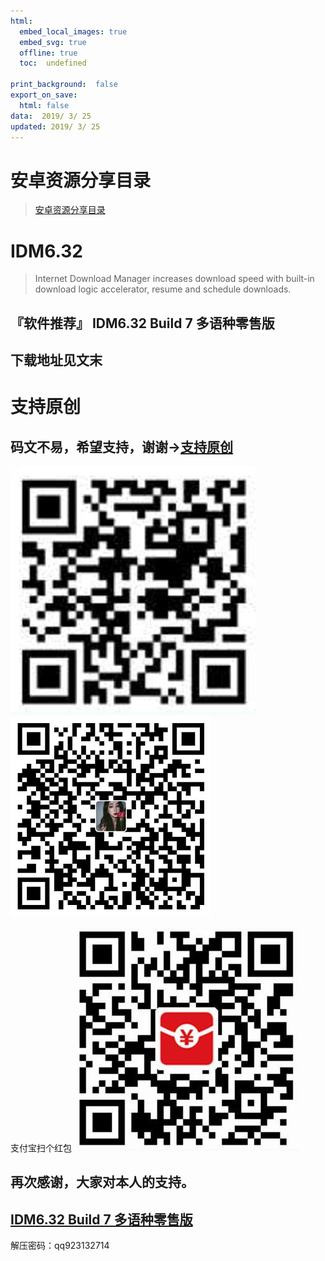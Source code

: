 ```yaml
---
html:
  embed_local_images: true
  embed_svg: true
  offline: true
  toc:  undefined

print_background:  false
export_on_save:
  html: false
data:  2019/ 3/ 25
updated: 2019/ 3/ 25
---
```


# 安卓资源分享目录

> [安卓资源分享目录](https://blog.csdn.net/qq923132714/article/details/83059823 "安卓资源分享目录")


# IDM6.32

> Internet Download Manager increases download speed with built-in download logic accelerator, resume and schedule downloads.


## 『软件推荐』 IDM6.32 Build 7 多语种零售版



## 下载地址见文末
# 支持原创
## 码文不易，希望支持，谢谢->**[支持原创](http://blog.csdn.net/qq923132714/article/details/79399145)**
![微信支付](https://raw.githubusercontent.com/923132714/my_picture/master/blog/support/weixin.png)![微信支付](https://raw.githubusercontent.com/923132714/my_picture/master/blog/support/支付宝.png)

支付宝扫个红包
![支付宝扫个红包](https://raw.githubusercontent.com/923132714/my_picture/master/blog/support/扫码领红包.png "扫码领红包")

## 再次感谢，大家对本人的支持。



## [IDM6.32 Build 7 多语种零售版](http://u16848854.ctfile.net/fs/16848854-356025018 "IDM6.32 Build 7 多语种零售版")

解压密码：qq923132714
